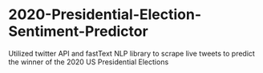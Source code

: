 # 2020-Presidential-Election-Sentiment-Predictor
Utilized twitter API and fastText NLP library to scrape live tweets to predict the winner of the 2020 US Presidential Elections 
